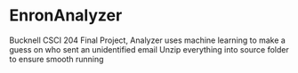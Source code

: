 # EnronAnalyzer
Bucknell CSCI 204 Final Project, Analyzer uses machine learning to make a guess on who sent an unidentified email
Unzip everything into source folder to ensure smooth running
